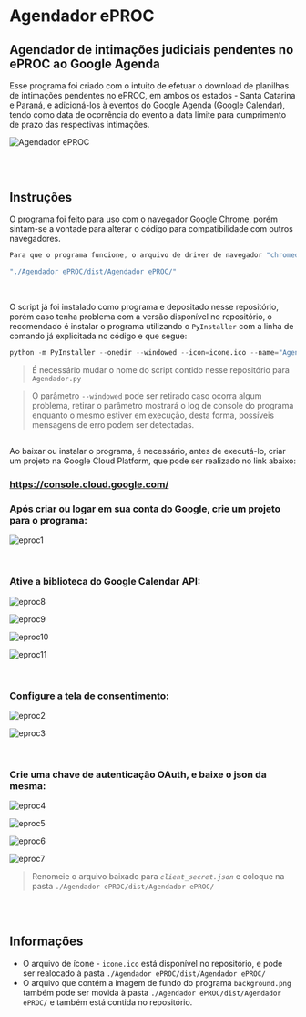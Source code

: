 # Agendador ePROC


## Agendador de intimações judiciais pendentes no ePROC ao Google Agenda
Esse programa foi criado com o intuito de efetuar o download de planilhas de intimações pendentes no ePROC, em ambos os estados - Santa Catarina e Paraná, e adicioná-los à eventos do Google Agenda (Google Calendar), tendo como data de ocorrência do evento a data limite para cumprimento de prazo das respectivas intimações.


![Agendador ePROC](https://cdn.discordapp.com/attachments/810687915045814293/934955120821682206/3aebb01f4ab9edab8d093e0b6188ac35.png)
## 
</br >

## Instruções
O programa foi feito para uso com o navegador Google Chrome, porém sintam-se a vontade para alterar o código para compatibilidade com outros navegadores. </br >

```java
Para que o programa funcione, o arquivo de driver de navegador "chromedriver.exe" deve estar dentro da pasta:

"./Agendador ePROC/dist/Agendador ePROC/"
``` 

</br >


O script já foi instalado como programa e depositado nesse repositório, porém caso tenha problema com a versão disponível no repositório, o recomendado é instalar o programa utilizando o `PyInstaller` com a linha de comando já explicitada no código e que segue:
```python
python -m PyInstaller --onedir --windowed --icon=icone.ico --name="Agendador ePROC" Agendador.py
``` 
> É necessário mudar o nome do script contido nesse repositório para `Agendador.py`

> O parâmetro `--windowed` pode ser retirado caso ocorra algum problema, retirar o parâmetro mostrará o log de console do programa enquanto o mesmo estiver em execução, desta forma, possíveis mensagens de erro podem ser detectadas.
##

Ao baixar ou instalar o programa, é necessário, antes de executá-lo, criar um projeto na Google Cloud Platform, que pode ser realizado no link abaixo:
### <https://console.cloud.google.com/>

### Após criar ou logar em sua conta do Google, crie um projeto para o programa:
![eproc1](https://media.discordapp.net/attachments/810687915045814293/935418466641543208/eproc_1.png)

</br >

### Ative a biblioteca do Google Calendar API:
<div>
  
  ![eproc8](https://media.discordapp.net/attachments/810687915045814293/935422903497932910/eproc_8.png)
  
  ![eproc9](https://media.discordapp.net/attachments/810687915045814293/935422913648148540/eproc_9.png)
  
  ![eproc10](https://media.discordapp.net/attachments/810687915045814293/935422921755738142/eproc_10.png)
  
  ![eproc11](https://media.discordapp.net/attachments/810687915045814293/935422928785399858/eproc_11.png)
</div>

</br >

### Configure a tela de consentimento:
<div>
  
  ![eproc2](https://media.discordapp.net/attachments/810687915045814293/935418476418433025/eproc_2.png)

  ![eproc3](https://media.discordapp.net/attachments/810687915045814293/935418484739952660/eproc_3.png)

</div>

</br >

### Crie uma chave de autenticação OAuth, e baixe o json da mesma:
<div>
  
  ![eproc4](https://media.discordapp.net/attachments/555940526554218496/935528342403305552/eproc_4.png)

  ![eproc5](https://media.discordapp.net/attachments/810687915045814293/935418523969257522/eproc_5.png)

  ![eproc6](https://media.discordapp.net/attachments/810687915045814293/935418532739559444/eproc_6.png?width=1200&height=476)
  
  ![eproc7](https://media.discordapp.net/attachments/810687915045814293/935418548501766144/eproc_7.png)
</div>


> Renomeie o arquivo baixado para _`client_secret.json`_ e coloque na pasta `./Agendador ePROC/dist/Agendador ePROC/`
## 
</br >

## Informações
* O arquivo de ícone - `icone.ico` está disponível no repositório, e pode ser realocado à pasta `./Agendador ePROC/dist/Agendador ePROC/`
* O arquivo que contém a imagem de fundo do programa `background.png` também pode ser movida à pasta `./Agendador ePROC/dist/Agendador ePROC/` e também está contida no repositório.
